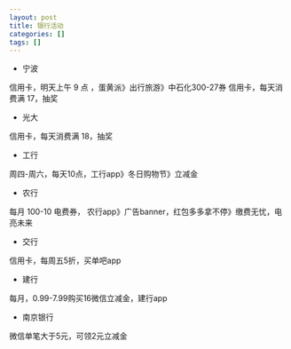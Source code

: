 ```yaml
---
layout: post
title: 银行活动
categories: []
tags: []
---
```






* 宁波

信用卡，明天上午 9 点 ，蛋黄派》出行旅游》中石化300-27券
信用卡，每天消费满 17，抽奖

* 光大

信用卡，每天消费满 18，抽奖

* 工行

周四-周六，每天10点，工行app》冬日购物节》立减金

* 农行

每月 100-10 电费券， 农行app》广告banner，红包多多拿不停》缴费无忧，电亮未来

* 交行

信用卡，每周五5折，买单吧app

* 建行

每月，0.99-7.99购买16微信立减金，建行app

* 南京银行

微信单笔大于5元，可领2元立减金









